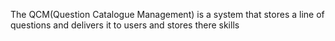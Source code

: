 The QCM(Question Catalogue Management) is a system that stores a line of questions and delivers it to users and stores there skills
